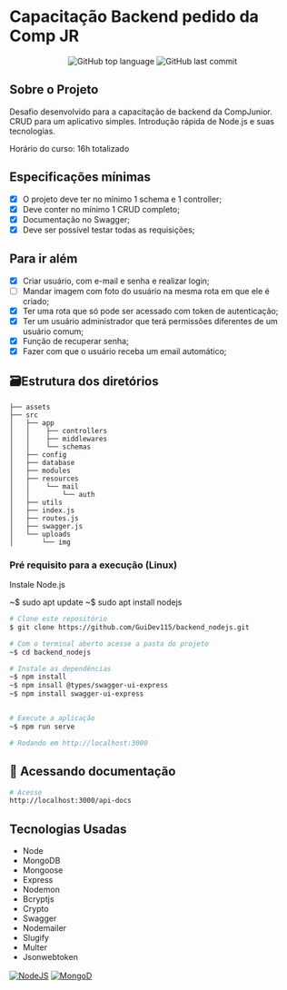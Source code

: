 # Capacitação Backend pedido da Comp JR

<div align="center">
  <p>
    <img alt="GitHub top language" src="https://img.shields.io/github/languages/top/GuiDev115/backend_nodejs?color=39C2D8&logoColor=39C2D8&style=for-the-badge">
    <img alt="GitHub last commit" src="https://img.shields.io/github/last-commit/GuiDev115/backend_nodejs?color=39C2D8&logoColor=39C2D8&style=for-the-badge">
  </p>
</div>

## Sobre o Projeto

Desafio desenvolvido para a capacitação de backend da CompJunior. CRUD para um aplicativo simples. Introdução rápida de Node.js e suas tecnologias.

Horário do curso: 16h totalizado

## Especificações mínimas

-   [x] O projeto deve ter no mínimo 1 schema e 1 controller;
-   [x] Deve conter no mínimo 1 CRUD completo;
-   [x] Documentação no Swagger;
-   [x] Deve ser possível testar todas as requisições;

## Para ir além

-   [x] Criar usuário, com e-mail e senha e realizar login;
-   [ ] Mandar imagem com foto do usuário na mesma rota em que ele é criado;
-   [x] Ter uma rota que só pode ser acessado com token de autenticação;
-   [x] Ter um usuário administrador que terá permissões diferentes de um usuário comum;
-   [x] Função de recuperar senha;
-   [x] Fazer com que o usuário receba um email automático;

## 🗃Estrutura dos diretórios

```
├── assets
├── src
│   ├── app
│   │    ├── controllers
│   │    ├── middlewares
│   │    └── schemas
│   ├── config
│   ├── database
│   ├── modules
│   ├── resources
│   │    └── mail
│   │        └── auth
│   ├── utils
│   ├── index.js
│   ├── routes.js
│   ├── swagger.js
│   └── uploads
│       └── img
```

### Pré requisito para a execução (Linux)

Instale Node.js

~$ sudo apt update
~$ sudo apt install nodejs

```bash
# Clone este repositório
$ git clone https://github.com/GuiDev115/backend_nodejs.git

# Com o terminal aberto acesse a pasta do projeto
~$ cd backend_nodejs

# Instale as dependências
~$ npm install
~$ npm insall @types/swagger-ui-express
~$ npm install swagger-ui-express


# Execute a aplicação
~$ npm run serve

# Rodando em http://localhost:3000
```

## 📝 Acessando documentação

```bash
# Acesse
http://localhost:3000/api-docs
```

## Tecnologias Usadas

-   Node
-   MongoDB
-   Mongoose
-   Express
-   Nodemon
-   Bcryptjs
-   Crypto
-   Swagger
-   Nodemailer
-   Slugify
-   Multer
-   Jsonwebtoken

  <a href="https://nodejs.org/en/"><img align="center" alt="NodeJS" src="https://img.shields.io/badge/Node.js-43853D?style=for-the-badge&logo=node.js&logoColor=white" /></a>
  <a href="https://www.mongodb.com/"><img  align="center" src="https://img.shields.io/badge/MongoDB-4EA94B?style=for-the-badge&logo=mongodb&logoColor=white" alt="MongoD"></a>


